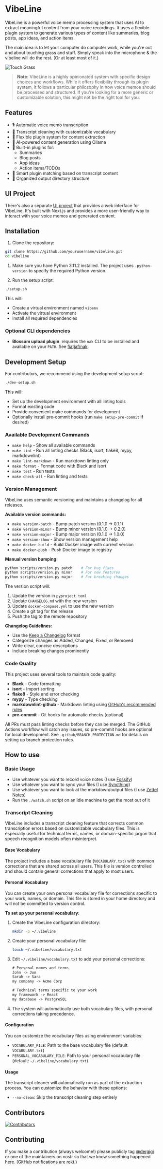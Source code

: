 # VibeLine

VibeLine is a powerful voice memo processing system that uses AI to extract meaningful content from your voice recordings. It uses a flexible plugin system to generate various types of content like summaries, blog posts, app ideas, and action items.

The main idea is to let your computer do computer work, while you're out and about touching grass and stuff. Simply speak into the microphone & the vibeline will do the rest. (Or at least most of it.)

![Touch Grass](touch-grass.png)

> **Note:** VibeLine is a highly opinionated system with specific design choices and workflows. While it offers flexibility through its plugin system, it follows a particular philosophy in how voice memos should be processed and structured. If you're looking for a more generic or customizable solution, this might not be the right tool for you.

## Features

- 🎙️ Automatic voice memo transcription
- 🧹 Transcript cleaning with customizable vocabulary
- 🔌 Flexible plugin system for content extraction
- 🤖 AI-powered content generation using Ollama
- 📝 Built-in plugins for:
  - Summaries
  - Blog posts
  - App ideas
  - Action items/TODOs
- 🎯 Smart plugin matching based on transcript content
- 📁 Organized output directory structure

## UI Project

There's also a separate [UI project](https://github.com/dergigi/vibeline-ui) that provides a web interface for VibeLine. It's built with Next.js and provides a more user-friendly way to interact with your voice memos and generated content.

## Installation

1. Clone the repository:

```bash
git clone https://github.com/yourusername/vibeline.git
cd vibeline
```

1. Make sure you have Python 3.11.2 installed. The project uses `.python-version` to specify the required Python version.

2. Run the setup script:

```bash
./setup.sh
```

This will:

- Create a virtual environment named `vibenv`
- Activate the virtual environment
- Install all required dependencies

### Optional CLI dependencies

- **Blossom upload plugin**: requires the `nak` CLI to be installed and available
  on your `PATH`. See [fiatjaf/nak](https://github.com/fiatjaf/nak).

## Development Setup

For contributors, we recommend using the development setup script:

```bash
./dev-setup.sh
```

This will:

- Set up the development environment with all linting tools
- Format existing code
- Provide convenient make commands for development
- Optionally install pre-commit hooks (run `make setup-pre-commit` if desired)

### Available Development Commands

- `make help` - Show all available commands
- `make lint` - Run all linting checks (Black, isort, flake8, mypy, markdownlint)
- `make lint-markdown` - Run markdown linting only
- `make format` - Format code with Black and isort
- `make test` - Run tests
- `make check-all` - Run linting and tests

### Version Management

VibeLine uses semantic versioning and maintains a changelog for all releases.

**Available version commands:**

- `make version-patch` - Bump patch version (0.1.0 → 0.1.1)
- `make version-minor` - Bump minor version (0.1.0 → 0.2.0)
- `make version-major` - Bump major version (0.1.0 → 1.0.0)
- `make version-show` - Show version management help
- `make docker-build` - Build Docker image with current version
- `make docker-push` - Push Docker image to registry

**Manual version bumping:**

```bash
python scripts/version.py patch    # For bug fixes
python scripts/version.py minor    # For new features
python scripts/version.py major    # For breaking changes
```

The version script will:

1. Update the version in `pyproject.toml`
2. Update `CHANGELOG.md` with the new version
3. Update `docker-compose.yml` to use the new version
4. Create a git tag for the release
5. Push the tag to the remote repository

**Changelog Guidelines:**

- Use the [Keep a Changelog](https://keepachangelog.com/) format
- Categorize changes as Added, Changed, Fixed, or Removed
- Write clear, concise descriptions
- Include breaking changes prominently

### Code Quality

This project uses several tools to maintain code quality:

- **Black** - Code formatting
- **isort** - Import sorting
- **flake8** - Style and error checking
- **mypy** - Type checking
- **markdownlint-github** - Markdown linting using [GitHub's recommended rules](https://github.com/github/markdownlint-github)
- **pre-commit** - Git hooks for automatic checks (optional)

All PRs must pass linting checks before they can be merged. The GitHub Actions workflow will catch any issues, so pre-commit hooks are optional for local development. See `.github/BRANCH_PROTECTION.md` for details on setting up branch protection rules.

## How to use

### Basic Usage

- Use whatever you want to record voice notes (I use [Fossify](https://github.com/FossifyOrg/Voice-Recorder))
- Use whatever you want to sync your files (I use [Syncthing](https://syncthing.net/))
- Use whatever you want to look at the markdown/output files (I use [Zettel Notes](https://www.zettelnotes.com/))
- Run the `./watch.sh` script on an idle machine to get the most out of it

### Transcript Cleaning

VibeLine includes a transcript cleaning feature that corrects common transcription errors based on customizable vocabulary files. This is especially useful for technical terms, names, or domain-specific jargon that speech recognition models often misinterpret.

#### Base Vocabulary

The project includes a base vocabulary file (`VOCABULARY.txt`) with common corrections that are shared across all users. This file is version controlled and should contain general corrections that apply to most users.

#### Personal Vocabulary

You can create your own personal vocabulary file for corrections specific to your work, names, or domain. This file is stored in your home directory and will not be committed to version control.

**To set up your personal vocabulary:**

1. Create the VibeLine configuration directory:

   ```bash
   mkdir -p ~/.vibeline
   ```

2. Create your personal vocabulary file:

   ```bash
   touch ~/.vibeline/vocabulary.txt
   ```

3. Edit `~/.vibeline/vocabulary.txt` to add your personal corrections:

   ```txt
   # Personal names and terms
   John -> Jon
   Sarah -> Sara
   my company -> Acme Corp
   
   # Technical terms specific to your work
   my framework -> React
   my database -> PostgreSQL
   ```

4. The system will automatically use both vocabulary files, with personal corrections taking precedence.

#### Configuration

You can customize the vocabulary files using environment variables:

- `VOCABULARY_FILE`: Path to the base vocabulary file (default: `VOCABULARY.txt`)
- `PERSONAL_VOCABULARY_FILE`: Path to your personal vocabulary file (default: `~/.vibeline/vocabulary.txt`)

#### Usage

The transcript cleaner will automatically run as part of the extraction process. You can customize the behavior with these options:

- `--no-clean`: Skip the transcript cleaning step entirely

## Contributors

[![Contributors](https://contrib.rocks/image?repo=dergigi/vibeline)](https://github.com/dergigi/vibeline/graphs/contributors)

## Contributing

If you make a contribution (always welcome!) please publicly tag [@dergigi](https://njump.me/_@dergigi.com) or one of the maintainers on nostr so that we know something happened here. (GitHub notifications are rekt.)
